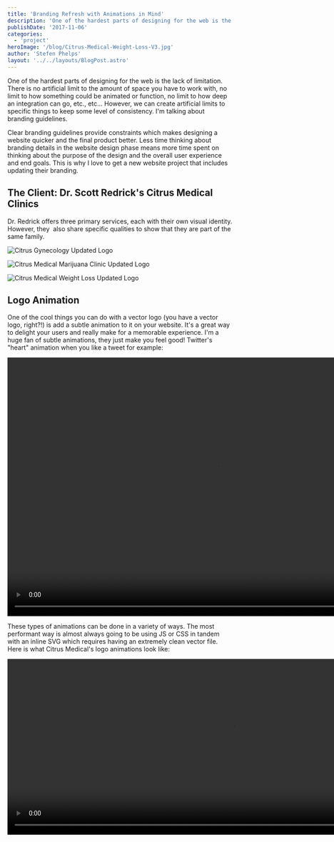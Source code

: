 ```yaml
---
title: 'Branding Refresh with Animations in Mind'
description: 'One of the hardest parts of designing for the web is the lack of limitation. There is no artificial limit to the amount of space you have to work with, no limit to how something could be animated or function'
publishDate: '2017-11-06'
categories:
  - 'project'
heroImage: '/blog/Citrus-Medical-Weight-Loss-V3.jpg'
author: 'Stefen Phelps'
layout: '../../layouts/BlogPost.astro'
---
```


One of the hardest parts of designing for the web is the lack of limitation. There is no artificial limit to the amount of space you have to work with, no limit to how something could be animated or function, no limit to how deep an integration can go, etc., etc... However, we can create artificial limits to specific things to keep some level of consistency. I'm talking about branding guidelines.

Clear branding guidelines provide constraints which makes designing a website quicker and the final product better. Less time thinking about branding details in the website design phase means more time spent on thinking about the purpose of the design and the overall user experience and end goals. This is why I love to get a new website project that includes updating their branding.

## The Client: Dr. Scott Redrick's Citrus Medical Clinics

Dr. Redrick offers three primary services, each with their own visual identity. However, they  also share specific qualities to show that they are part of the same family.

![Citrus Gynecology Updated Logo](/blog/Citrus-Gynecology-V2.jpg)

![Citrus Medical Marijuana Clinic Updated Logo](/blog/Citrus-Medical-Marijuana-Clinic-V3.jpg)

![Citrus Medical Weight Loss Updated Logo](/blog/Citrus-Medical-Weight-Loss-V3.jpg)

## Logo Animation

One of the cool things you can do with a vector logo (you have a vector logo, right?!) is add a subtle animation to it on your website. It's a great way to delight your users and really make for a memorable experience. I'm a huge fan of subtle animations, they just make you feel good! Twitter's "heart" animation when you like a tweet for example:

<video width="936" height="580" autoplay loop muted playsinline src="/blog/heart-animation.mp4"></video>

These types of animations can be done in a variety of ways. The most performant way is almost always going to be using JS or CSS in tandem with an inline SVG which requires having an extremely clean vector file. Here is what Citrus Medical's logo animations look like:

<video width="1008" height="394" autoplay loop muted playsinline src="/blog/svg-logo-animation.mp4"></video>
